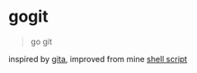 # gogit
> go git

inspired by [gita](https://github.com/nosarthur/gita), improved from mine [shell script](https://github.com/Kuangcp/Script/blob/master/shell/repository-tool.sh)
